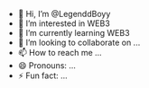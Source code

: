 - 👋 Hi, I’m @LegenddBoyy
- 👀 I’m interested in WEB3
- 🌱 I’m currently learning WEB3
- 💞️ I’m looking to collaborate on ...
- 📫 How to reach me ...
- 😄 Pronouns: ...
- ⚡ Fun fact: ...

<!---
LegenddBoyy/LegenddBoyy is a ✨ special ✨ repository because its `README.md` (this file) appears on your GitHub profile.
You can click the Preview link to take a look at your changes.
--->
